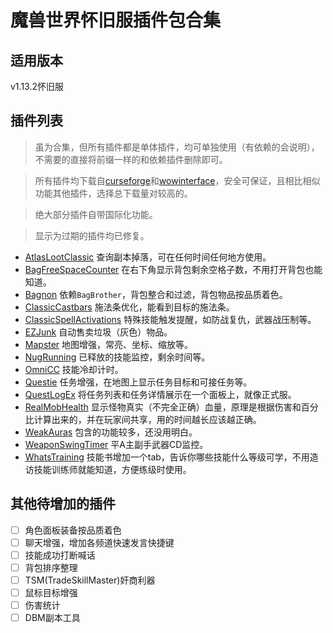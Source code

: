 # 魔兽世界怀旧服插件包合集

## 适用版本

v1.13.2怀旧服

## 插件列表

> 虽为合集，但所有插件都是单体插件，均可单独使用（有依赖的会说明），不需要的直接将前缀一样的和依赖插件删除即可。

> 所有插件均下载自[curseforge](https://www.curseforge.com/wow/addons)和[wowinterface](https://www.wowinterface.com)，安全可保证，且相比相似功能其他插件，选择总下载量对较高的。

> 绝大部分插件自带国际化功能。

> 显示为过期的插件均已修复。

- [AtlasLootClassic](https://www.curseforge.com/wow/addons/atlaslootclassic) 查询副本掉落，可在任何时间任何地方使用。
- [BagFreeSpaceCounter](https://www.curseforge.com/wow/addons/bagfreespacecounter) 在右下角显示背包剩余空格子数，不用打开背包也能知道。
- [Bagnon](https://www.curseforge.com/wow/addons/bagnon) 依赖`BagBrother`，背包整合和过滤，背包物品按品质着色。
- [ClassicCastbars](https://www.curseforge.com/wow/addons/classiccastbars) 施法条优化，能看到目标的施法条。
- [ClassicSpellActivations](https://www.curseforge.com/wow/addons/classicspellactivations) 特殊技能触发提醒，如防战复仇，武器战压制等。
- [EZJunk](https://www.curseforge.com/wow/addons/ezjunk) 自动售卖垃圾（灰色）物品。
- [Mapster](https://www.curseforge.com/wow/addons/mapster) 地图增强，常亮、坐标、缩放等。
- [NugRunning](https://www.curseforge.com/wow/addons/nugrunning) 已释放的技能监控，剩余时间等。
- [OmniCC](https://www.curseforge.com/wow/addons/omni-cc) 技能冷却计时。
- [Questie](https://www.curseforge.com/wow/addons/questie) 任务增强，在地图上显示任务目标和可接任务等。
- [QuestLogEx](https://www.wowinterface.com/downloads/info24980-QuestLogEx.html) 将任务列表和任务详情展示在一个面板上，就像正式服。
- [RealMobHealth](https://www.wowinterface.com/downloads/info24924-RealMobHealth.html) 显示怪物真实（不完全正确）血量，原理是根据伤害和百分比计算出来的，并在玩家间共享，用的时间越长应该越正确。
- [WeakAuras](https://www.curseforge.com/wow/addons/weakauras-2) 包含的功能较多，还没用明白。
- [WeaponSwingTimer](https://www.curseforge.com/wow/addons/weaponswingtimer) 平A主副手武器CD监控。
- [WhatsTraining](https://www.wowinterface.com/downloads/info25031-WhatsTraining.html) 技能书增加一个tab，告诉你哪些技能什么等级可学，不用造访技能训练师就能知道，方便练级时使用。

## 其他待增加的插件

- [ ] 角色面板装备按品质着色
- [ ] 聊天增强，增加各频道快速发言快捷键
- [ ] 技能成功打断喊话
- [ ] 背包排序整理
- [ ] TSM(TradeSkillMaster)奸商利器
- [ ] 鼠标目标增强
- [ ] 伤害统计
- [ ] DBM副本工具